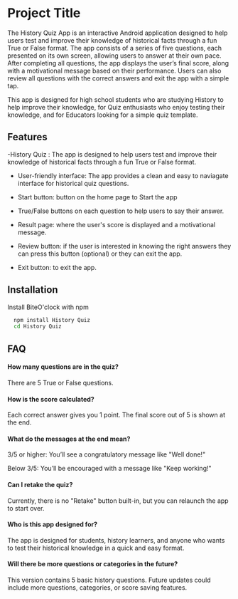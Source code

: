 
# Project Title

The History Quiz App is an interactive Android application designed to help users test and improve their knowledge of historical facts through a fun True or False format. The app consists of a series of five questions, each presented on its own screen, allowing users to answer at their own pace.
After completing all questions, the app displays the user’s final score, along with a motivational message based on their performance. Users can also review all questions with the correct answers and exit the app with a simple tap.

This app is designed for high school students who are studying History to help improve their knowledge, for Quiz enthusiasts who enjoy testing their knowledge, and for Educators looking for a simple quiz template.
## Features

-History Quiz : The app is designed to help users test and improve their knowledge of historical facts through a fun True or False format. 

- User-friendly interface: The app provides a clean and easy to naviagate interface for historical quiz questions.

- Start button: button on the home page to Start the app

- True/False buttons on each question to help users to say their answer.

- Result page: where the user's score is displayed and a motivational message.

- Review button: if the user is interested in knowing the right answers they can press this button (optional) or they can exit the app.

- Exit button: to exit the app.


## Installation

Install BiteO'clock with npm

```bash
  npm install History Quiz
  cd History Quiz
```
    
## FAQ

#### How many questions are in the quiz?

There are 5 True or False questions.

#### How is the score calculated?

Each correct answer gives you 1 point. The final score out of 5 is shown at the end.

#### What do the messages at the end mean?

3/5 or higher: You’ll see a congratulatory message like "Well done!"

Below 3/5: You’ll be encouraged with a message like "Keep working!"

#### Can I retake the quiz?

Currently, there is no "Retake" button built-in, but you can relaunch the app to start over.

#### Who is this app designed for?

The app is designed for students, history learners, and anyone who wants to test their historical knowledge in a quick and easy format.

#### Will there be more questions or categories in the future?

This version contains 5 basic history questions. Future updates could include more questions, categories, or score saving features.


